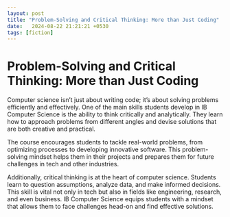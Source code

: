```yaml
---
layout: post
title: "Problem-Solving and Critical Thinking: More than Just Coding"
date:   2024-08-22 21:21:21 +0530
tags: [fiction]
---
```

# Problem-Solving and Critical Thinking: More than Just Coding

Computer science isn’t just about writing code; it’s about solving problems efficiently and effectively. One of the main skills students develop in IB Computer Science is the ability to think critically and analytically. They learn how to approach problems from different angles and devise solutions that are both creative and practical.

The course encourages students to tackle real-world problems, from optimizing processes to developing innovative software. This problem-solving mindset helps them in their projects and prepares them for future challenges in tech and other industries.

Additionally, critical thinking is at the heart of computer science. Students learn to question assumptions, analyze data, and make informed decisions. This skill is vital not only in tech but also in fields like engineering, research, and even business. IB Computer Science equips students with a mindset that allows them to face challenges head-on and find effective solutions.

